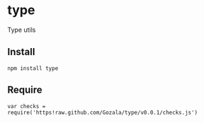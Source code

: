 # type #

Type utils

## Install ##

    npm install type

## Require ##

    var checks = require('https!raw.github.com/Gozala/type/v0.0.1/checks.js')
